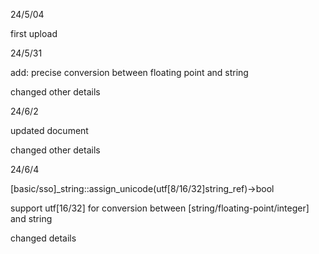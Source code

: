 24/5/04

first upload

24/5/31

add: precise conversion between floating point and string

changed other details

24/6/2

updated document

changed other details

24/6/4

[basic/sso]_string::assign_unicode(utf[8/16/32]string_ref)->bool

support utf[16/32] for conversion between [string/floating-point/integer] and string

changed details

